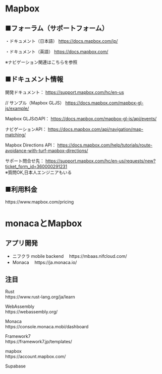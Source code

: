 # Mapbox

<h2>■フォーラム（サポートフォーム）</h2>

・ドキュメント（日本語）
https://docs.mapbox.com/jp/

・ドキュメント（英語）
https://docs.mapbox.com/<br>

※ナビゲーション関連はこちらを参照


<h2>■ドキュメント情報</h2>

開発ドキュメント：
https://support.mapbox.com/hc/en-us


// サンプル（Mapbox GLJS）
https://docs.mapbox.com/mapbox-gl-js/example/


Mapbox GLJSのAPI：
https://docs.mapbox.com/mapbox-gl-js/api/events/

ナビゲーションAPI：
https://docs.mapbox.com/api/navigation/map-matching/

Mapbox Directions API：
https://docs.mapbox.com/help/tutorials/route-avoidance-with-turf-mapbox-directions/


サポート問合せ先：
https://support.mapbox.com/hc/en-us/requests/new?ticket_form_id=360000291231<br>
※質問OK,日本人エンジニアもいる

<h2>■利用料金</h2>
https://www.mapbox.com/pricing


# monacaとMapbox

<h2>アプリ開発</h2>
<ul>
<li>ニフクラ mobile backend
　https://mbaas.nifcloud.com/</li>

<li>Monaca
　https://ja.monaca.io/</li>
</ul>

<h2>注目</h2>
<p>Rust<br>
https://www.rust-lang.org/ja/learn</p>
<p>WebAssembly<br>
https://webassembly.org/</p>

<p>Monaca<br>
https://console.monaca.mobi/dashboard</p>

<p>Framework7<br>
https://framework7.jp/templates/</p>

<p>mapbox<br>
https://account.mapbox.com/</p>

<p>Supabase<br>
</p>

